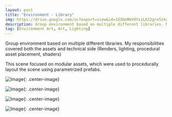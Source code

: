 ```yaml
---
layout: post
title: "Environment - Library"
img: https://drive.google.com/uc?export=view&id=1O3QeMmY0YxiLK22gre5zkuKIJsfSIuRL # Add image post (optional)
description: Group environment based on multiple different libraries. My responsibilities covered both the assets and technical side (Renders, lighting, procedural asset placement, shaders)
tag: [Environment Art, Art, Lighting]
---
```

Group environment based on multiple different libraries. My responsibilities covered both the assets and technical side (Renders, lighting, procedural asset placement, shaders)

This scene focused on modular assets, which were used to procedurally layout the scene using parametrized prefabs.

![Image](https://drive.google.com/uc?export=view&id=1yxYvG8HgoYGuhT5_nmkhzJcKFXkipyyv){: .center-image}

![Image](https://drive.google.com/uc?export=view&id=1XT4R6BIKNg2-lV4ZT_rdOkBoI2ZtIGC4){: .center-image}

![Image](https://drive.google.com/uc?export=view&id=1O3QeMmY0YxiLK22gre5zkuKIJsfSIuRL){: .center-image}

![Image](https://drive.google.com/uc?export=view&id=1MvgZpfsiJGD5-3A9TpH-DjTiALX7ylmt){: .center-image}
